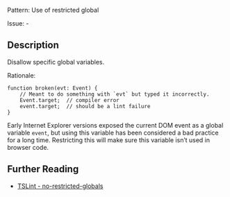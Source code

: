 Pattern: Use of restricted global

Issue: -

## Description

Disallow specific global variables.  
  
Rationale: 
    
    
    function broken(evt: Event) {
        // Meant to do something with `evt` but typed it incorrectly.
        Event.target;  // compiler error
        event.target;  // should be a lint failure
    }
    
Early Internet Explorer versions exposed the current DOM event as a global variable `event`, but using this variable has been considered a bad practice for a long time. Restricting this will make sure this variable isn’t used in browser code.

## Further Reading

* [TSLint - no-restricted-globals](https://palantir.github.io/tslint/rules/no-restricted-globals)